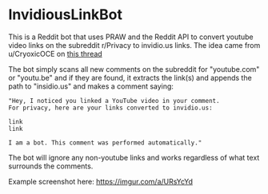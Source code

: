 # InvidiousLinkBot

This is a Reddit bot that uses PRAW and the Reddit API to convert youtube video links on the subreddit r/Privacy to invidio.us links. The idea came from u/CryoxicOCE on [this thread](https://www.reddit.com/r/privacy/comments/cnbcow/in_the_movie_snowden_phones_are_put_in_microwaves)


The bot simply scans all new comments on the subreddit for "youtube.com" or "youtu.be" and if they are found, it extracts the link(s) and appends the path to "insidio.us" and makes a comment saying:

```
"Hey, I noticed you linked a YouTube video in your comment. 
For privacy, here are your links converted to invidio.us: 

link
link

I am a bot. This comment was performed automatically."
```

The bot will ignore any non-youtube links and works regardless of what text surrounds the comments. 

Example screenshot here: https://imgur.com/a/URsYcYd


